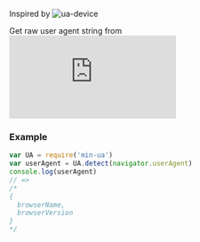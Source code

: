 Inspired by ![ua-device](https://github.com/fex-team/ua-device)

Get raw user agent string from ![useragentstring](http://www.useragentstring.com/pages/useragentstring.php)

### Example

```js
var UA = require('min-ua')
var userAgent = UA.detect(navigator.userAgent)
console.log(userAgent)
// =>
/*
{
  browserName,
  browserVersion
}
*/
```
